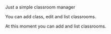 Just a simple classroom manager

You can add class, edit and list classrooms.

At this moment you can add and list classrooms.

